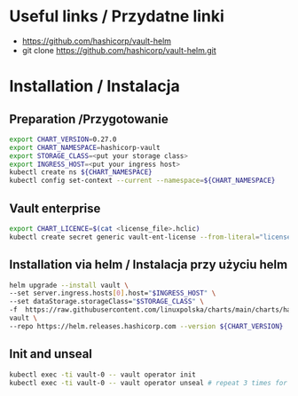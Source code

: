 # Useful links / Przydatne linki
- https://github.com/hashicorp/vault-helm
- git clone https://github.com/hashicorp/vault-helm.git

# Installation / Instalacja
## Preparation /Przygotowanie

```bash
export CHART_VERSION=0.27.0
export CHART_NAMESPACE=hashicorp-vault
export STORAGE_CLASS=<put your storage class>
export INGRESS_HOST=<put your ingress host>
kubectl create ns ${CHART_NAMESPACE}
kubectl config set-context --current --namespace=${CHART_NAMESPACE}
```

## Vault enterprise

```bash
export CHART_LICENCE=$(cat <license_file>.hclic)
kubectl create secret generic vault-ent-license --from-literal="license=${CHART_LICENCE}"
```

## Installation via helm / Instalacja przy użyciu helm
```bash
helm upgrade --install vault \
--set server.ingress.hosts[0].host="$INGRESS_HOST" \
--set dataStorage.storageClass="$STORAGE_CLASS" \
-f  https://raw.githubusercontent.com/linuxpolska/charts/main/charts/hashocorp_vault_ent/1.0.0/values \
vault \
--repo https://helm.releases.hashicorp.com --version ${CHART_VERSION}
```

## Init and unseal 
```bash
kubectl exec -ti vault-0 -- vault operator init
kubectl exec -ti vault-0 -- vault operator unseal # repeat 3 times for first 3 keys / powtórzyć 3 razy dla 3 pierwszych kluczy
```

